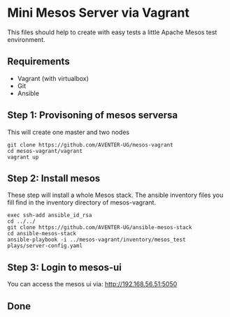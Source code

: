 # Mini Mesos Server via Vagrant

This files should help to create with easy tests a little Apache Mesos test 
environment.

## Requirements

- Vagrant (with virtualbox)
- Git
- Ansible

## Step 1: Provisoning of mesos serversa

This will create one master and two nodes

```
git clone https://github.com/AVENTER-UG/mesos-vagrant
cd mesos-vagrant/vagrant
vagrant up
```

## Step 2: Install mesos

These step will install a whole Mesos stack. The ansible inventory files
you fill find in the inventory directory of mesos-vagrant.

```
exec ssh-add ansible_id_rsa
cd ../../
git clone https://github.com/AVENTER-UG/ansible-mesos-stack
cd ansible-mesos-stack
ansible-playbook -i ../mesos-vagrant/inventory/mesos_test plays/server-config.yaml
```

## Step 3: Login to mesos-ui

You can access the mesos ui via: http://192.168.56.51:5050

## Done


